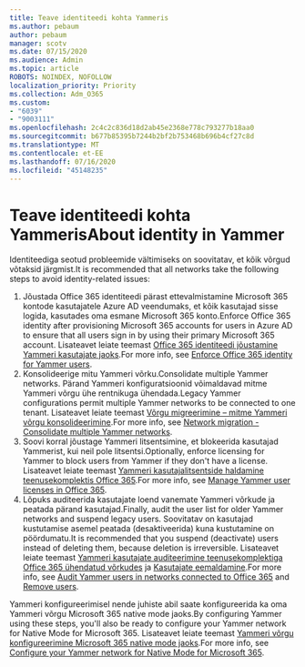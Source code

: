 ```yaml
---
title: Teave identiteedi kohta Yammeris
ms.author: pebaum
author: pebaum
manager: scotv
ms.date: 07/15/2020
ms.audience: Admin
ms.topic: article
ROBOTS: NOINDEX, NOFOLLOW
localization_priority: Priority
ms.collection: Adm_O365
ms.custom:
- "6039"
- "9003111"
ms.openlocfilehash: 2c4c2c836d18d2ab45e2368e778c793277b18aa0
ms.sourcegitcommit: b677b85395b7244b2bf2b753468b696b4cf27c8d
ms.translationtype: MT
ms.contentlocale: et-EE
ms.lasthandoff: 07/16/2020
ms.locfileid: "45148235"
---
```

# <a name="about-identity-in-yammer"></a><span data-ttu-id="30597-102">Teave identiteedi kohta Yammeris</span><span class="sxs-lookup"><span data-stu-id="30597-102">About identity in Yammer</span></span>

<span data-ttu-id="30597-103">Identiteediga seotud probleemide vältimiseks on soovitatav, et kõik võrgud võtaksid järgmist.</span><span class="sxs-lookup"><span data-stu-id="30597-103">It is recommended that all networks take the following steps to avoid identity-related issues:</span></span>

1. <span data-ttu-id="30597-104">Jõustada Office 365 identiteedi pärast ettevalmistamine Microsoft 365 kontode kasutajatele Azure AD veendumaks, et kõik kasutajad sisse logida, kasutades oma esmane Microsoft 365 konto.</span><span class="sxs-lookup"><span data-stu-id="30597-104">Enforce Office 365 identity after provisioning Microsoft 365 accounts for users in Azure AD to ensure that all users sign in by using their primary Microsoft 365 account.</span></span> <span data-ttu-id="30597-105">Lisateavet leiate teemast [Office 365 identiteedi jõustamine Yammeri kasutajate jaoks](https://docs.microsoft.com/yammer/configure-your-yammer-network/enforce-office-365-identity).</span><span class="sxs-lookup"><span data-stu-id="30597-105">For more info, see [Enforce Office 365 identity for Yammer users](https://docs.microsoft.com/yammer/configure-your-yammer-network/enforce-office-365-identity).</span></span>
2. <span data-ttu-id="30597-106">Konsolideerige mitu Yammeri võrku.</span><span class="sxs-lookup"><span data-stu-id="30597-106">Consolidate multiple Yammer networks.</span></span> <span data-ttu-id="30597-107">Pärand Yammeri konfiguratsioonid võimaldavad mitme Yammeri võrgu ühe rentnikuga ühendada.</span><span class="sxs-lookup"><span data-stu-id="30597-107">Legacy Yammer configurations permit multiple Yammer networks to be connected to one tenant.</span></span> <span data-ttu-id="30597-108">Lisateavet leiate teemast [Võrgu migreerimine – mitme Yammeri võrgu konsolideerimine](https://docs.microsoft.com/yammer/configure-your-yammer-network/consolidate-multiple-yammer-networks).</span><span class="sxs-lookup"><span data-stu-id="30597-108">For more info, see [Network migration - Consolidate multiple Yammer networks](https://docs.microsoft.com/yammer/configure-your-yammer-network/consolidate-multiple-yammer-networks).</span></span>
3. <span data-ttu-id="30597-109">Soovi korral jõustage Yammeri litsentsimine, et blokeerida kasutajad Yammerist, kui neil pole litsentsi.</span><span class="sxs-lookup"><span data-stu-id="30597-109">Optionally, enforce licensing for Yammer to block users from Yammer if they don't have a license.</span></span> <span data-ttu-id="30597-110">Lisateavet leiate teemast [Yammeri kasutajalitsentside haldamine teenusekomplektis Office 365](https://docs.microsoft.com/yammer/manage-yammer-users/manage-yammer-licenses-in-office-365).</span><span class="sxs-lookup"><span data-stu-id="30597-110">For more info, see [Manage Yammer user licenses in Office 365](https://docs.microsoft.com/yammer/manage-yammer-users/manage-yammer-licenses-in-office-365).</span></span>
4. <span data-ttu-id="30597-111">Lõpuks auditeerida kasutajate loend vanemate Yammeri võrkude ja peatada pärand kasutajad.</span><span class="sxs-lookup"><span data-stu-id="30597-111">Finally, audit the user list for older Yammer networks and suspend legacy users.</span></span> <span data-ttu-id="30597-112">Soovitatav on kasutajad kustutamise asemel peatada (desaktiveerida) kuna kustutamine on pöördumatu.</span><span class="sxs-lookup"><span data-stu-id="30597-112">It is recommended that you suspend (deactivate) users instead of deleting them, because deletion is irreversible.</span></span> <span data-ttu-id="30597-113">Lisateavet leiate teemast [Yammeri kasutajate auditeerimine teenusekomplektiga Office 365 ühendatud võrkudes](https://docs.microsoft.com/yammer/manage-yammer-users/audit-users-connected-to-office-365) ja [Kasutajate eemaldamine](https://docs.microsoft.com/yammer/manage-yammer-users/add-block-or-remove-users#remove-users).</span><span class="sxs-lookup"><span data-stu-id="30597-113">For more info, see [Audit Yammer users in networks connected to Office 365](https://docs.microsoft.com/yammer/manage-yammer-users/audit-users-connected-to-office-365) and [Remove users](https://docs.microsoft.com/yammer/manage-yammer-users/add-block-or-remove-users#remove-users).</span></span>

<span data-ttu-id="30597-114">Yammeri konfigureerimisel nende juhiste abil saate konfigureerida ka oma Yammeri võrgu Microsoft 365 native mode jaoks.</span><span class="sxs-lookup"><span data-stu-id="30597-114">By configuring Yammer using these steps, you'll also be ready to configure your Yammer network for Native Mode for Microsoft 365.</span></span> <span data-ttu-id="30597-115">Lisateavet leiate teemast [Yammeri võrgu konfigureerimine Microsoft 365 native mode jaoks](https://docs.microsoft.com/yammer/configure-your-yammer-network/native-mode).</span><span class="sxs-lookup"><span data-stu-id="30597-115">For more info, see [Configure your Yammer network for Native Mode for Microsoft 365](https://docs.microsoft.com/yammer/configure-your-yammer-network/native-mode).</span></span>